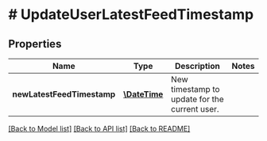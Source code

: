 # # UpdateUserLatestFeedTimestamp

## Properties

Name | Type | Description | Notes
------------ | ------------- | ------------- | -------------
**newLatestFeedTimestamp** | [**\DateTime**](\DateTime.md) | New timestamp to update for the current user. | 

[[Back to Model list]](../../README.md#documentation-for-models) [[Back to API list]](../../README.md#documentation-for-api-endpoints) [[Back to README]](../../README.md)


